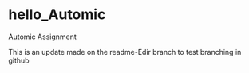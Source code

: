 # hello_Automic
Automic Assignment

This is an update made on the readme-Edir branch to test branching in github
